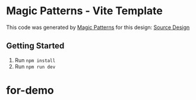 # Magic Patterns - Vite Template

This code was generated by [Magic Patterns](https://magicpatterns.com) for this design: [Source Design](https://www.magicpatterns.com/c/npv4zgtio5nciplzn12c5r)

## Getting Started

1. Run `npm install`
2. Run `npm run dev`
# for-demo

